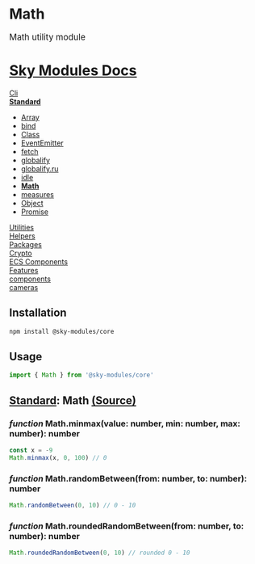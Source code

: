 # Math

<div class="sky-gradient-text" style="font-size: 1.2em; margin: 1em 0;">
  Math utility module
</div>


<!--- This Math was auto-generated using "pnpm exec sky readme" --> 

# [Sky Modules Docs](../../README.md)

[Cli](..%2F..%2Fcli%2FREADME.md)   
**[Standard](..%2F..%2Fcore%2FREADME.md)**   
* [Array](..%2F..%2Fcore%2FArray%2FREADME.md)
* [bind](..%2F..%2Fcore%2Fbind%2FREADME.md)
* [Class](..%2F..%2Fcore%2FClass%2FREADME.md)
* [EventEmitter](..%2F..%2Fcore%2FEventEmitter%2FREADME.md)
* [fetch](..%2F..%2Fcore%2Ffetch%2FREADME.md)
* [globalify](..%2F..%2Fcore%2Fglobalify%2FREADME.md)
* [globalify.ru](..%2F..%2Fcore%2Fglobalify%2FREADME.md)
* [idle](..%2F..%2Fcore%2Fidle%2FREADME.md)
* **[Math](..%2F..%2Fcore%2FMath%2FREADME.md)**
* [measures](..%2F..%2Fcore%2Fmeasures%2FREADME.md)
* [Object](..%2F..%2Fcore%2FObject%2FREADME.md)
* [Promise](..%2F..%2Fcore%2FPromise%2FREADME.md)
  
[Utilities](..%2F..%2Futilities%2FREADME.md)   
[Helpers](..%2F..%2Fhelpers%2FREADME.md)   
[Packages](..%2F..%2Fpkgs%2FREADME.md)   
[Crypto](..%2F..%2Fcrypto%2FREADME.md)   
[ECS Components](..%2F..%2Fecs%2FREADME.md)   
[Features](..%2F..%2Ffeatures%2FREADME.md)   
[components](..%2F..%2Freact%2Fcomponents%2FREADME.md)   
[cameras](..%2F..%2FThree%2Fcameras%2FREADME.md)   


## Installation

```bash
npm install @sky-modules/core
```

## Usage

```typescript
import { Math } from '@sky-modules/core'
```

## [Standard](..%2F..%2Fcore%2FREADME.md): Math [(Source)](..%2F..%2Fcore%2FMath%2F)

  
### _function_ Math.minmax(value: number, min: number, max: number): number

```ts
const x = -9
Math.minmax(x, 0, 100) // 0

```

### _function_ Math.randomBetween(from: number, to: number): number

```ts
Math.randomBetween(0, 10) // 0 - 10

```

### _function_ Math.roundedRandomBetween(from: number, to: number): number

```ts
Math.roundedRandomBetween(0, 10) // rounded 0 - 10

```